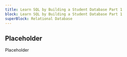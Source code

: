 ```yaml
---
title: Learn SQL by Building a Student Database Part 1
block: Learn SQL by Building a Student Database Part 1
superBlock: Relational Database
---
```


## Placeholder

Placeholder

